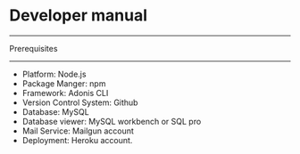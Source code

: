 # Developer manual
---
Prerequisites

---
- Platform: Node.js 
- Package Manger: npm 
- Framework: Adonis CLI
- Version Control System: Github
- Database: MySQL 
- Database viewer: MySQL workbench or SQL pro
- Mail Service: Mailgun account
- Deployment: Heroku account.

